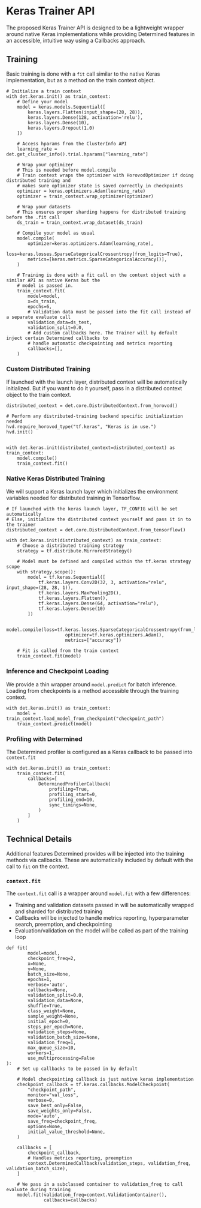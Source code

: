 # Keras Trainer API

The proposed Keras Trainer API is designed to be a lightweight wrapper around native Keras implementations while 
providing Determined features in an accessible, intuitive way using a Callbacks approach.

## Training
Basic training is done with a `fit` call similar to the native Keras implementation, but as a method on the train 
context object.
```
# Initialize a train context
with det.keras.init() as train_context:
    # Define your model
    model = keras.models.Sequential([
        keras.layers.Flatten(input_shape=(28, 28)),
        keras.layers.Dense(128, activation='relu'),
        keras.layers.Dense(10),
        keras.layers.Dropout(1.0)
    ])

    # Access hparams from the ClusterInfo API
    learning_rate = det.get_cluster_info().trial.hparams["learning_rate"]

    # Wrap your optimizer
    # This is needed before model.compile
    # Train context wraps the optimizer with HorovodOptimizer if doing distributed training and
    # makes sure optimizer state is saved correctly in checkpoints
    optimizer = keras.optimizers.Adam(learning_rate)
    optimizer = train_context.wrap_optimizer(optimizer)
    
    # Wrap your datasets
    # This ensures proper sharding happens for distributed training before the .fit call
    ds_train = train_context.wrap_dataset(ds_train)
    
    # Compile your model as usual
    model.compile(
        optimizer=keras.optimizers.Adam(learning_rate),
        loss=keras.losses.SparseCategoricalCrossentropy(from_logits=True),
        metrics=[keras.metrics.SparseCategoricalAccuracy()],
    )

    # Training is done with a fit call on the context object with a similar API as native Keras but the
    # model is passed in.
    train_context.fit(
        model=model,
        x=ds_train,
        epochs=6,
        # Validation data must be passed into the fit call instead of a separate evaluate call
        validation_data=ds_test,
        validation_split=0.0,
        # Add custom callbacks here. The Trainer will by default inject certain Determined callbacks to
        # handle automatic checkpointing and metrics reporting
        callbacks=[],
    )
```

### Custom Distributed Training
If launched with the launch layer, distributed context will be automatically initialized. But if you want to do it 
yourself, pass in a distributed context object to the train context.

```
distributed_context = det.core.DistributedContext.from_horovod()

# Perform any distributed-training backend specific initialization needed
hvd.require_horovod_type("tf.keras", "Keras is in use.")
hvd.init()


with det.keras.init(distributed_context=distributed_context) as train_context:
    model.compile()
    train_context.fit()
```

### Native Keras Distributed Training
We will support a Keras launch layer which initializes the environment variables needed for distributed training in 
Tensorflow.

```
# If launched with the keras launch layer, TF_CONFIG will be set automatically
# Else, initialize the distributed context yourself and pass it in to the trainer
distributed_context = det.core.DistributedContext.from_tensorflow()

with det.keras.init(distributed_context) as train_context:
    # Choose a distributed training strategy
    strategy = tf.distribute.MirroredStrategy()

    # Model must be defined and compiled within the tf.keras strategy scope
    with strategy.scope():
        model = tf.keras.Sequential([
            tf.keras.layers.Conv2D(32, 3, activation="relu", input_shape=(28, 28, 1)),
            tf.keras.layers.MaxPooling2D(),
            tf.keras.layers.Flatten(),
            tf.keras.layers.Dense(64, activation="relu"),
            tf.keras.layers.Dense(10)
        ])

        model.compile(loss=tf.keras.losses.SparseCategoricalCrossentropy(from_logits=True),
                      optimizer=tf.keras.optimizers.Adam(),
                      metrics=["accuracy"])

    # Fit is called from the train context
    train_context.fit(model)

```

### Inference and Checkpoint Loading
We provide a thin wrapper around `model.predict` for batch inference. Loading from checkpoints is a method accessible
through the training context.

```
with det.keras.init() as train_context:
    model = train_context.load_model_from_checkpoint("checkpoint_path")
    train_context.predict(model)
```

### Profiling with Determined
The Determined profiler is configured as a Keras callback to be passed into `context.fit`
```
with det.keras.init() as train_context:
    train_context.fit(
        callbacks=[
            DeterminedProfilerCallback(
                profiling=True,
                profiling_start=0,
                profiling_end=10,
                sync_timings=None,
            )
        ]
    )
```


## Technical Details
Additional features Determined provides will be injected into the training methods via callbacks. These are 
automatically included by default with the call to `fit` on the context.

### `context.fit`
The `context.fit` call is a wrapper around `model.fit` with a few differences:
- Training and validation datasets passed in will be automatically wrapped and sharded for distributed training
- Callbacks will be injected to handle metrics reporting, hyperparameter search, preemption, and checkpointing
- Evaluation/validation on the model will be called as part of the training loop

```
def fit(
        model=model,
        checkpoint_freq=2,
        x=None,
        y=None,
        batch_size=None,
        epochs=1,
        verbose='auto',
        callbacks=None,
        validation_split=0.0,
        validation_data=None,
        shuffle=True,
        class_weight=None,
        sample_weight=None,
        initial_epoch=0,
        steps_per_epoch=None,
        validation_steps=None,
        validation_batch_size=None,
        validation_freq=1,
        max_queue_size=10,
        workers=1,
        use_multiprocessing=False
):
    # Set up callbacks to be passed in by default
    
    # Model checkpointing callback is just native keras implementation
    checkpoint_callback = tf.keras.callbacks.ModelCheckpoint(
        "checkpoint_path",
        monitor="val_loss",
        verbose=0,
        save_best_only=False,
        save_weights_only=False,
        mode='auto',
        save_freq=checkpoint_freq,
        options=None,
        initial_value_threshold=None,
    )

    callbacks = [
        checkpoint_callback,
        # Handles metrics reporting, preemption
        context.DeterminedCallback(validation_steps, validation_freq, validation_batch_size),
    ]

    # We pass in a subclassed container to validation_freq to call evaluate during training
    model.fit(validation_freq=context.ValidationContainer(),
              callbacks=callbacks)
```